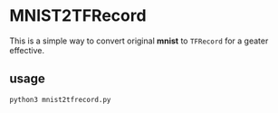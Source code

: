 # MNIST2TFRecord

This is a simple way to convert original **mnist** to `TFRecord` for a geater effective.

## usage
```shell
python3 mnist2tfrecord.py 
```
